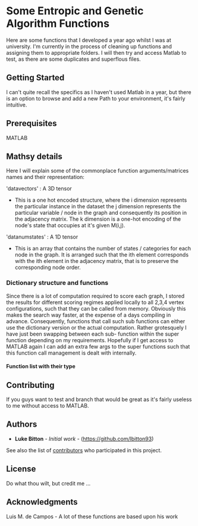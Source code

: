 # Some Entropic and Genetic Algorithm Functions

Here are some functions that I developed a year ago whilst I was at university. I'm currently in the process of cleaning up functions and assigning them to appropriate folders. I will then try and access Matlab to test, as there are some duplicates and superflous files.

## Getting Started

I can't quite recall the specifics as I haven't used Matlab in a year, but there is an option to browse and add a new Path to your
environment, it's fairly intuitive.

## Prerequisites

MATLAB

## Mathsy details

Here I will explain some of the commonplace function arguments/matrices names and their representation:

'datavectors' : A 3D tensor
- This is a one hot encoded structure, where the i dimension represents the particular instance in the dataset
  the j dimension represents the particular variable / node  in the graph and consequently its position in the adjacency 
  matrix. The k dimension is a one-hot encoding of the node's state that occupies at it's given M(i,j).
  
'datanumstates' : A 1D tensor
- This is an array that contains the number of states / categories for each node in the graph. It is arranged 
  such that the ith element corresponds with the ith element in the adjacency matrix, that is to preserve the corresponding 
  node order.

### Dictionary structure and functions

Since there is a lot of computation required to score each graph, I stored the results for different scoring regimes applied locally to all 2,3,4 vertex configurations, such that they can be called from memory. Obviously this makes the search way faster, at the expense of a days compiling in advance. Consequently, functions that call such sub functions can either use the dictionary version or the actual computation. Rather grotesquely I have just been swapping between each sub- function within the super function depending on my requirements. Hopefully if I get access to MATLAB again I can add an extra few args to the super functions such that this function call management is dealt with internally.

#### Function list with their type 

## Contributing

If you guys want to test and branch that would be great as it's fairly useless to me without access to MATLAB.

## Authors

* **Luke Bitton** - *Initial work* - (https://github.com/lbitton93)

See also the list of [contributors](https://github.com/your/project/contributors) who participated in this project.

## License

Do what thou wilt, but credit me ...

## Acknowledgments

Luis M. de Campos - A lot of these functions are based upon his work
